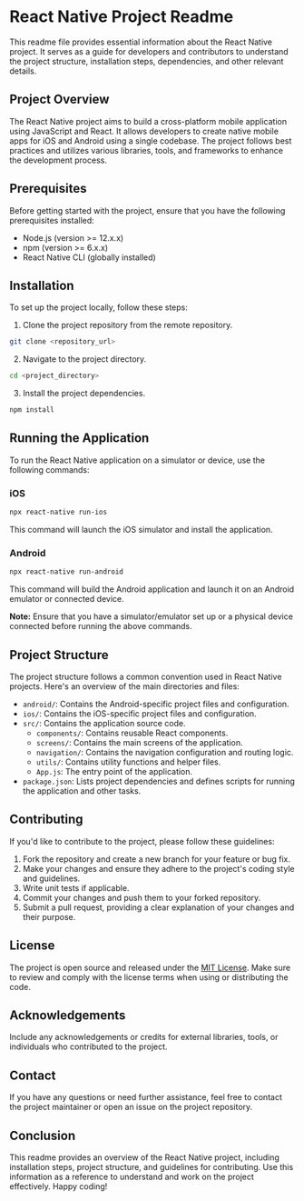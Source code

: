 # React Native Project Readme

This readme file provides essential information about the React Native project. It serves as a guide for developers and contributors to understand the project structure, installation steps, dependencies, and other relevant details.

## Project Overview

The React Native project aims to build a cross-platform mobile application using JavaScript and React. It allows developers to create native mobile apps for iOS and Android using a single codebase. The project follows best practices and utilizes various libraries, tools, and frameworks to enhance the development process.

## Prerequisites

Before getting started with the project, ensure that you have the following prerequisites installed:

- Node.js (version >= 12.x.x)
- npm (version >= 6.x.x)
- React Native CLI (globally installed)

## Installation

To set up the project locally, follow these steps:

1. Clone the project repository from the remote repository.

```bash
git clone <repository_url>
```

2. Navigate to the project directory.

```bash
cd <project_directory>
```

3. Install the project dependencies.

```bash
npm install
```

## Running the Application

To run the React Native application on a simulator or device, use the following commands:

### iOS

```bash
npx react-native run-ios
```

This command will launch the iOS simulator and install the application.

### Android

```bash
npx react-native run-android
```

This command will build the Android application and launch it on an Android emulator or connected device.

**Note:** Ensure that you have a simulator/emulator set up or a physical device connected before running the above commands.

## Project Structure

The project structure follows a common convention used in React Native projects. Here's an overview of the main directories and files:

- `android/`: Contains the Android-specific project files and configuration.
- `ios/`: Contains the iOS-specific project files and configuration.
- `src/`: Contains the application source code.
  - `components/`: Contains reusable React components.
  - `screens/`: Contains the main screens of the application.
  - `navigation/`: Contains the navigation configuration and routing logic.
  - `utils/`: Contains utility functions and helper files.
  - `App.js`: The entry point of the application.
- `package.json`: Lists project dependencies and defines scripts for running the application and other tasks.

## Contributing

If you'd like to contribute to the project, please follow these guidelines:

1. Fork the repository and create a new branch for your feature or bug fix.
2. Make your changes and ensure they adhere to the project's coding style and guidelines.
3. Write unit tests if applicable.
4. Commit your changes and push them to your forked repository.
5. Submit a pull request, providing a clear explanation of your changes and their purpose.

## License

The project is open source and released under the [MIT License](https://opensource.org/licenses/MIT). Make sure to review and comply with the license terms when using or distributing the code.

## Acknowledgements

Include any acknowledgements or credits for external libraries, tools, or individuals who contributed to the project.

## Contact

If you have any questions or need further assistance, feel free to contact the project maintainer or open an issue on the project repository.

## Conclusion

This readme provides an overview of the React Native project, including installation steps, project structure, and guidelines for contributing. Use this information as a reference to understand and work on the project effectively. Happy coding!
